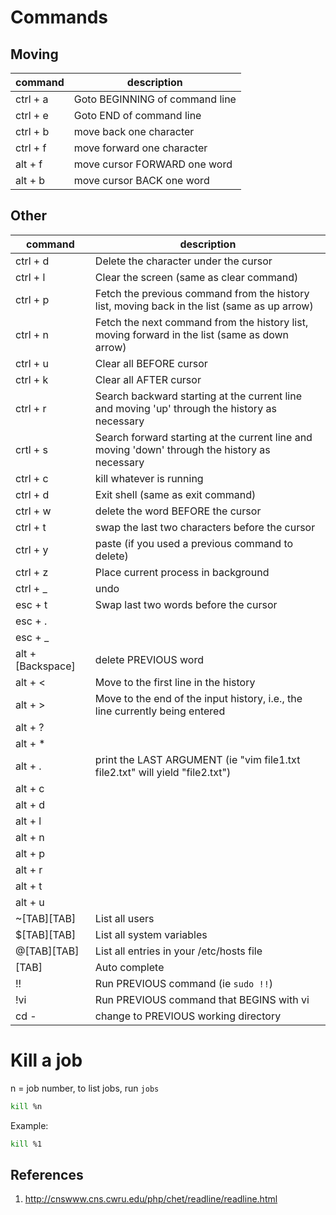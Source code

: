 # Commands

## Moving

| command  | description                    |
|----------|--------------------------------|
| ctrl + a | Goto BEGINNING of command line |
| ctrl + e | Goto END of command line       |
| ctrl + b | move back one character        |
| ctrl + f | move forward one character     |
| alt + f  | move cursor FORWARD one word   |
| alt + b  | move cursor BACK one word      |

## Other

| command  | description                    |
|----------|--------------------------------|
| ctrl + d          | Delete the character under the cursor |
| ctrl + l          | Clear the screen (same as clear command) |
| ctrl + p          | Fetch the previous command from the history list, moving back in the list (same as up arrow) |
| ctrl + n          | Fetch the next command from the history list, moving forward in the list (same as down arrow) |
| ctrl + u          | Clear all BEFORE cursor |
| ctrl + k          | Clear all AFTER cursor |
| ctrl + r          | Search backward starting at the current line and moving 'up' through the history as necessary |
| crtl + s          | Search forward starting at the current line and moving 'down' through the history as necessary |
| ctrl + c          | kill whatever is running |
| ctrl + d          | Exit shell (same as exit command) |
| ctrl + w          | delete the word BEFORE the cursor |
| ctrl + t          | swap the last two characters before the cursor |
| ctrl + y          | paste (if you used a previous command to delete) |
| ctrl + z          | Place current process in background |
| ctrl + _          | undo |
| esc + t           | Swap last two words before the cursor |
| esc + .           | |
| esc + _           | |
| alt + [Backspace] | delete PREVIOUS word |
| alt + <           | Move to the first line in the history |
| alt + >           | Move to the end of the input history, i.e., the line currently being entered |
| alt + ?           | |
| alt + *           | |
| alt + .           | print the LAST ARGUMENT (ie "vim file1.txt file2.txt" will yield "file2.txt") |
| alt + c           | |
| alt + d           | |
| alt + l           | |
| alt + n           | |
| alt + p           | |
| alt + r           | |
| alt + t           | |
| alt + u           | |
| ~[TAB][TAB]       | List all users |
| $[TAB][TAB]       | List all system variables |
| @[TAB][TAB]       | List all entries in your /etc/hosts file |
| [TAB]             | Auto complete |
| !!                | Run PREVIOUS command (ie `sudo !!`) |
| !vi               | Run PREVIOUS command that BEGINS with vi |
| cd -              | change to PREVIOUS working directory |
    
# Kill a job

n = job number, to list jobs, run `jobs`

```bash
kill %n
```

Example:

```bash
kill %1
```

## References

1. http://cnswww.cns.cwru.edu/php/chet/readline/readline.html
